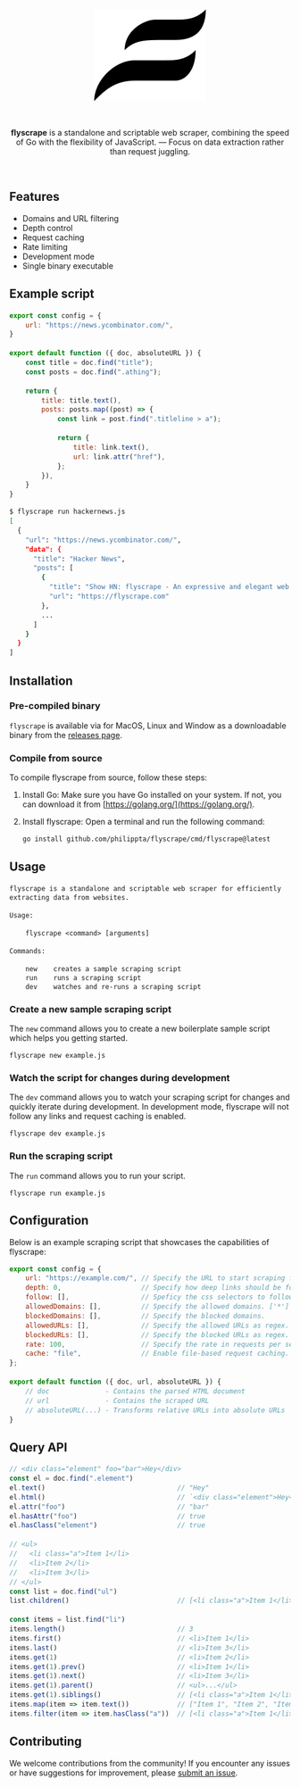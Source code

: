 <br />

<p align="center">

<picture>
  <source media="(prefers-color-scheme: dark)" srcset="docs/logo-alt.png">
  <source media="(prefers-color-scheme: light)" srcset="docs/logo.png">
  <img width="200" src="docs/logo.png">
</picture>

</p>

<br />

<p align="center">
<b>flyscrape</b> is a standalone and scriptable web scraper, combining the speed of Go with the flexibility of JavaScript. — Focus on data extraction rather than request juggling.
</p>

<br />

## Features

- Domains and URL filtering
- Depth control
- Request caching
- Rate limiting
- Development mode
- Single binary executable


## Example script

```javascript
export const config = {
    url: "https://news.ycombinator.com/",
}

export default function ({ doc, absoluteURL }) {
    const title = doc.find("title");
    const posts = doc.find(".athing");

    return {
        title: title.text(),
        posts: posts.map((post) => {
            const link = post.find(".titleline > a");

            return {
                title: link.text(),
                url: link.attr("href"),
            };
        }),
    }
}
```

```bash
$ flyscrape run hackernews.js
[
  {
    "url": "https://news.ycombinator.com/",
    "data": {
      "title": "Hacker News",
      "posts": [
        {
          "title": "Show HN: flyscrape - An expressive and elegant web scraper",
          "url": "https://flyscrape.com"
        },
        ...
      ]
    }
  }
]
```

## Installation

### Pre-compiled binary

`flyscrape` is available via for MacOS, Linux and Window as a downloadable binary from the [releases page](https://github.com/philippta/flyscrape/releases).

### Compile from source

To compile flyscrape from source, follow these steps:


1. Install Go: Make sure you have Go installed on your system. If not, you can download it from [https://golang.org/](https://golang.org/).

2. Install flyscrape: Open a terminal and run the following command:

   ```bash
   go install github.com/philippta/flyscrape/cmd/flyscrape@latest
   ```

## Usage

```
flyscrape is a standalone and scriptable web scraper for efficiently extracting data from websites.

Usage:

    flyscrape <command> [arguments]

Commands:

    new    creates a sample scraping script
    run    runs a scraping script
    dev    watches and re-runs a scraping script

```

### Create a new sample scraping script

The `new` command allows you to create a new boilerplate sample script which helps you getting started.

```
flyscrape new example.js
```

### Watch the script for changes during development

The `dev` command allows you to watch your scraping script for changes and quickly iterate during development. In development mode, flyscrape will not follow any links and request caching is enabled.

```
flyscrape dev example.js
```

### Run the scraping script

The `run` command allows you to run your script.

```
flyscrape run example.js
```

## Configuration

Below is an example scraping script that showcases the capabilities of flyscrape:

```javascript
export const config = {
    url: "https://example.com/", // Specify the URL to start scraping from.
    depth: 0,                    // Specify how deep links should be followed.  (default = 0, no follow)
    follow: [],                  // Speficy the css selectors to follow         (default = ["a[href]"])
    allowedDomains: [],          // Specify the allowed domains. ['*'] for all. (default = domain from url)
    blockedDomains: [],          // Specify the blocked domains.                (default = none)
    allowedURLs: [],             // Specify the allowed URLs as regex.          (default = all allowed)
    blockedURLs: [],             // Specify the blocked URLs as regex.          (default = none)
    rate: 100,                   // Specify the rate in requests per second.    (default = no rate limit)
    cache: "file",               // Enable file-based request caching.          (default = no cache)
};

export default function ({ doc, url, absoluteURL }) {
    // doc              - Contains the parsed HTML document
    // url              - Contains the scraped URL
    // absoluteURL(...) - Transforms relative URLs into absolute URLs
}
```

## Query API

```javascript
// <div class="element" foo="bar">Hey</div>
const el = doc.find(".element")
el.text()                                 // "Hey"
el.html()                                 // `<div class="element">Hey</div>`
el.attr("foo")                            // "bar"
el.hasAttr("foo")                         // true
el.hasClass("element")                    // true

// <ul>
//   <li class="a">Item 1</li>
//   <li>Item 2</li>
//   <li>Item 3</li>
// </ul>
const list = doc.find("ul")
list.children()                           // [<li class="a">Item 1</li>, <li>Item 2</li>, <li>Item 3</li>]

const items = list.find("li")
items.length()                            // 3
items.first()                             // <li>Item 1</li>
items.last()                              // <li>Item 3</li>
items.get(1)                              // <li>Item 2</li>
items.get(1).prev()                       // <li>Item 1</li>
items.get(1).next()                       // <li>Item 3</li>
items.get(1).parent()                     // <ul>...</ul>
items.get(1).siblings()                   // [<li class="a">Item 1</li>, <li>Item 2</li>, <li>Item 3</li>]
items.map(item => item.text())            // ["Item 1", "Item 2", "Item 3"]
items.filter(item => item.hasClass("a"))  // [<li class="a">Item 1</li>]
```

## Contributing

We welcome contributions from the community! If you encounter any issues or have suggestions for improvement, please [submit an issue](https://github.com/philippta/flyscrape/issues).
